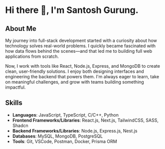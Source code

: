 # Hi there 👋, I'm Santosh Gurung.

## About Me
My journey into full-stack development started with a curiosity about how technology solves real-world problems. I quickly became fascinated with how data flows behind the scenes—and that led me to building full web applications from scratch.

Now, I work with tools like React, Node.js, Express, and MongoDB to create clean, user-friendly solutions. I enjoy both designing interfaces and engineering the backend that powers them. I'm always eager to learn, take on meaningful challenges, and grow with teams building something impactful.

## Skills
- **Languages**: JavaScript, TypeScript, C/C++, Python
- **Frontend Frameworks/Libraries**: React.js, Next.js, TailwindCSS, SASS, Shadcn
- **Backend Frameworks/Libraries**: Node.js, Express.js, Nest.js
- **Databases**: MySQL, MongoDB, PostgreSQL
- **Tools**: Git, VSCode, Postman, Docker, Prisma ORM
